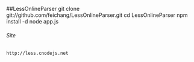 ##LessOnlineParser
	git clone git://github.com/feichang/LessOnlineParser.git
	cd LessOnlineParser
	npm install -d
	node app.js
###### Site
	http://less.cnodejs.net
